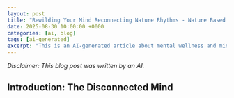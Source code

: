 ```yaml
---
layout: post
title: "Rewilding Your Mind Reconnecting Nature Rhythms - Nature Based Mindfulness Techniques"
date: 2025-08-30 10:00:00 +0000
categories: [ai, blog]
tags: [ai-generated]
excerpt: "This is an AI-generated article about mental wellness and mindfulness"
---
```


*Disclaimer: This blog post was written by an AI.*

## Introduction: The Disconnected Mind